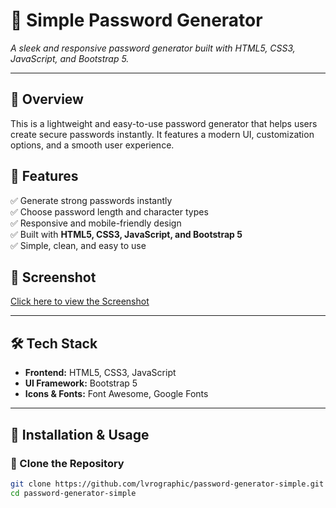 # 📌 Simple Password Generator

*A sleek and responsive password generator built with HTML5, CSS3, JavaScript, and Bootstrap 5.*

---

## 🚀 Overview  
This is a lightweight and easy-to-use password generator that helps users create secure passwords instantly. It features a modern UI, customization options, and a smooth user experience.

## 🎯 Features  
✅ Generate strong passwords instantly  
✅ Choose password length and character types  
✅ Responsive and mobile-friendly design  
✅ Built with **HTML5, CSS3, JavaScript, and Bootstrap 5**  
✅ Simple, clean, and easy to use  

## 📸 Screenshot  
[Click here to view the Screenshot](https://imgur.com/a/EsfpWJu)  

---

## 🛠 Tech Stack  
- **Frontend:** HTML5, CSS3, JavaScript  
- **UI Framework:** Bootstrap 5  
- **Icons & Fonts:** Font Awesome, Google Fonts  

---

## 🔧 Installation & Usage  

### 💾 Clone the Repository  
```sh
git clone https://github.com/lvrographic/password-generator-simple.git
cd password-generator-simple
